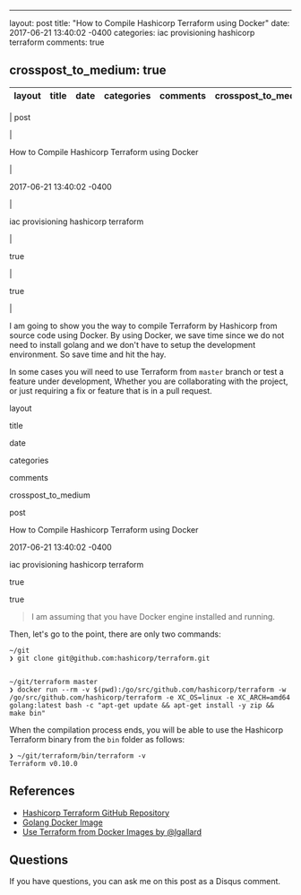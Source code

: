 * * *

layout: post title: "How to Compile Hashicorp Terraform using Docker" date: 2017-06-21 13:40:02 -0400 categories: iac provisioning hashicorp terraform comments: true

crosspost_to_medium: true
-------------------------

  

| layout | title | date | categories | comments | crosspost\_to\_medium |
| --- | --- | --- | --- | --- | --- |
| 
post

 | 

How to Compile Hashicorp Terraform using Docker

 | 

2017-06-21 13:40:02 -0400

 | 

iac provisioning hashicorp terraform

 | 

true

 | 

true

 |

I am going to show you the way to compile Terraform by Hashicorp from source code using Docker. By using Docker, we save time since we do not need to install golang and we don't have to setup the development environment. So save time and hit the hay.

In some cases you will need to use Terraform from `master` branch or test a feature under development, Whether you are collaborating with the project, or just requiring a fix or feature that is in a pull request.

layout

title

date

categories

comments

crosspost\_to\_medium

post

How to Compile Hashicorp Terraform using Docker

2017-06-21 13:40:02 -0400

iac provisioning hashicorp terraform

true

true

> I am assuming that you have Docker engine installed and running.

Then, let's go to the point, there are only two commands:

    ~/git
    ❯ git clone git@github.com:hashicorp/terraform.git
    
    
    ~/git/terraform master
    ❯ docker run --rm -v $(pwd):/go/src/github.com/hashicorp/terraform -w /go/src/github.com/hashicorp/terraform -e XC_OS=linux -e XC_ARCH=amd64 golang:latest bash -c "apt-get update && apt-get install -y zip && make bin"
    

When the compilation process ends, you will be able to use the Hashicorp Terraform binary from the `bin` folder as follows:

    ❯ ~/git/terraform/bin/terraform -v
    Terraform v0.10.0
    

References
----------

*   [Hashicorp Terraform GitHub Repository](https://github.com/hashicorp/terraform)
*   [Golang Docker Image](https://hub.docker.com/_/golang/)
*   [Use Terraform from Docker Images by @lgallard](https://github.com/lgallard/tfdocker/blob/master/tfdocker)

Questions
---------

If you have questions, you can ask me on this post as a Disqus comment.
